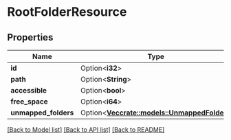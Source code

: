 # RootFolderResource

## Properties

Name | Type | Description | Notes
------------ | ------------- | ------------- | -------------
**id** | Option<**i32**> |  | [optional]
**path** | Option<**String**> |  | [optional]
**accessible** | Option<**bool**> |  | [optional]
**free_space** | Option<**i64**> |  | [optional]
**unmapped_folders** | Option<[**Vec<crate::models::UnmappedFolder>**](UnmappedFolder.md)> |  | [optional]

[[Back to Model list]](../README.md#documentation-for-models) [[Back to API list]](../README.md#documentation-for-api-endpoints) [[Back to README]](../README.md)


